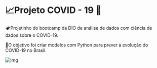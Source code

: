 # 📈Projeto COVID - 19 🦠

🏕️Projetinho do bootcamp da DIO de análise de dados com ciência de dados sobre o COVID-19.

🎯O objetivo foi criar modelos com Python para prever a evolução do COVID-19 no Brasil.



![img](https://media.tenor.com/NoO2NL5f5X8AAAAC/covid19-cell.gif)
